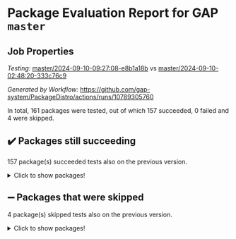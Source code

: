 # Package Evaluation Report for GAP `master`

## Job Properties

*Testing:* [master/2024-09-10-09:27:08-e8b1a18b](https://github.com/gap-system/PackageDistro/blob/data/reports/master/2024-09-10-09:27:08-e8b1a18b) vs [master/2024-09-10-02:48:20-333c76c9](https://github.com/gap-system/PackageDistro/blob/data/reports/master/2024-09-10-02:48:20-333c76c9)

*Generated by Workflow:* https://github.com/gap-system/PackageDistro/actions/runs/10789305760

In total, 161 packages were tested, out of which 157 succeeded, 0 failed and 4 were skipped.

## :heavy_check_mark: Packages still succeeding

157 package(s) succeeded tests also on the previous version.
<details><summary>Click to show packages!</summary>

- 4ti2interface 2023.02-04 [(success)](https://github.com/gap-system/PackageDistro/actions/runs/10789305760/job/29922580065)
- ace 5.6.2 [(success)](https://github.com/gap-system/PackageDistro/actions/runs/10789305760/job/29922580393)
- aclib 1.3.2 [(success)](https://github.com/gap-system/PackageDistro/actions/runs/10789305760/job/29922580696)
- agt 0.3.1 [(success)](https://github.com/gap-system/PackageDistro/actions/runs/10789305760/job/29922581063)
- alnuth 3.2.1 [(success)](https://github.com/gap-system/PackageDistro/actions/runs/10789305760/job/29922581514)
- anupq 3.3.0 [(success)](https://github.com/gap-system/PackageDistro/actions/runs/10789305760/job/29922581912)
- atlasrep 2.1.9 [(success)](https://github.com/gap-system/PackageDistro/actions/runs/10789305760/job/29922582253)
- autodoc 2023.06.19 [(success)](https://github.com/gap-system/PackageDistro/actions/runs/10789305760/job/29922582578)
- automata 1.16 [(success)](https://github.com/gap-system/PackageDistro/actions/runs/10789305760/job/29922582920)
- automgrp 1.3.2 [(success)](https://github.com/gap-system/PackageDistro/actions/runs/10789305760/job/29922583264)
- autpgrp 1.11 [(success)](https://github.com/gap-system/PackageDistro/actions/runs/10789305760/job/29922590839)
- cap 2024.09-07 [(success)](https://github.com/gap-system/PackageDistro/actions/runs/10789305760/job/29922591639)
- caratinterface 2.3.6 [(success)](https://github.com/gap-system/PackageDistro/actions/runs/10789305760/job/29922592178)
- cddinterface 2024.09.01 [(success)](https://github.com/gap-system/PackageDistro/actions/runs/10789305760/job/29922597061)
- circle 1.6.6 [(success)](https://github.com/gap-system/PackageDistro/actions/runs/10789305760/job/29922597528)
- classicpres 1.22 [(success)](https://github.com/gap-system/PackageDistro/actions/runs/10789305760/job/29922597995)
- cohomolo 1.6.11 [(success)](https://github.com/gap-system/PackageDistro/actions/runs/10789305760/job/29922598423)
- congruence 1.2.7 [(success)](https://github.com/gap-system/PackageDistro/actions/runs/10789305760/job/29922598772)
- corefreesub 0.6 [(success)](https://github.com/gap-system/PackageDistro/actions/runs/10789305760/job/29922599240)
- corelg 1.57 [(success)](https://github.com/gap-system/PackageDistro/actions/runs/10789305760/job/29922599565)
- crime 1.6 [(success)](https://github.com/gap-system/PackageDistro/actions/runs/10789305760/job/29922599922)
- crisp 1.4.6 [(success)](https://github.com/gap-system/PackageDistro/actions/runs/10789305760/job/29922600306)
- crypting 0.10.5 [(success)](https://github.com/gap-system/PackageDistro/actions/runs/10789305760/job/29922600721)
- cryst 4.1.27 [(success)](https://github.com/gap-system/PackageDistro/actions/runs/10789305760/job/29922601171)
- crystcat 1.1.10 [(success)](https://github.com/gap-system/PackageDistro/actions/runs/10789305760/job/29922601657)
- ctbllib 1.3.9 [(success)](https://github.com/gap-system/PackageDistro/actions/runs/10789305760/job/29922602051)
- cubefree 1.19 [(success)](https://github.com/gap-system/PackageDistro/actions/runs/10789305760/job/29922602443)
- curlinterface 2.4.0 [(success)](https://github.com/gap-system/PackageDistro/actions/runs/10789305760/job/29922602806)
- cvec 2.8.2 [(success)](https://github.com/gap-system/PackageDistro/actions/runs/10789305760/job/29922603180)
- datastructures 0.3.1 [(success)](https://github.com/gap-system/PackageDistro/actions/runs/10789305760/job/29922603584)
- deepthought 1.0.7 [(success)](https://github.com/gap-system/PackageDistro/actions/runs/10789305760/job/29922603943)
- design 1.8 [(success)](https://github.com/gap-system/PackageDistro/actions/runs/10789305760/job/29922604275)
- difsets 2.3.1 [(success)](https://github.com/gap-system/PackageDistro/actions/runs/10789305760/job/29922604664)
- digraphs 1.9.0 [(success)](https://github.com/gap-system/PackageDistro/actions/runs/10789305760/job/29922604996)
- edim 1.3.8 [(success)](https://github.com/gap-system/PackageDistro/actions/runs/10789305760/job/29922605411)
- example 4.3.4 [(success)](https://github.com/gap-system/PackageDistro/actions/runs/10789305760/job/29922605794)
- examplesforhomalg 2023.10-01 [(success)](https://github.com/gap-system/PackageDistro/actions/runs/10789305760/job/29922606206)
- factint 1.6.3 [(success)](https://github.com/gap-system/PackageDistro/actions/runs/10789305760/job/29922606523)
- ferret 1.0.12 [(success)](https://github.com/gap-system/PackageDistro/actions/runs/10789305760/job/29922606919)
- fga 1.5.0 [(success)](https://github.com/gap-system/PackageDistro/actions/runs/10789305760/job/29922607308)
- fining 1.5.6 [(success)](https://github.com/gap-system/PackageDistro/actions/runs/10789305760/job/29922607739)
- float 1.0.5 [(success)](https://github.com/gap-system/PackageDistro/actions/runs/10789305760/job/29922608131)
- format 1.4.4 [(success)](https://github.com/gap-system/PackageDistro/actions/runs/10789305760/job/29922608499)
- forms 1.2.12 [(success)](https://github.com/gap-system/PackageDistro/actions/runs/10789305760/job/29922608858)
- fplsa 1.2.6 [(success)](https://github.com/gap-system/PackageDistro/actions/runs/10789305760/job/29922609215)
- fr 2.4.13 [(success)](https://github.com/gap-system/PackageDistro/actions/runs/10789305760/job/29922609632)
- francy 2.0.3 [(success)](https://github.com/gap-system/PackageDistro/actions/runs/10789305760/job/29922609981)
- fwtree 1.3 [(success)](https://github.com/gap-system/PackageDistro/actions/runs/10789305760/job/29922610366)
- gapdoc 1.6.7 [(success)](https://github.com/gap-system/PackageDistro/actions/runs/10789305760/job/29922610732)
- gauss 2023.08-01 [(success)](https://github.com/gap-system/PackageDistro/actions/runs/10789305760/job/29922611115)
- gaussforhomalg 2024.08-01 [(success)](https://github.com/gap-system/PackageDistro/actions/runs/10789305760/job/29922611491)
- gbnp 1.1.0 [(success)](https://github.com/gap-system/PackageDistro/actions/runs/10789305760/job/29922611843)
- generalizedmorphismsforcap 2024.04-01 [(success)](https://github.com/gap-system/PackageDistro/actions/runs/10789305760/job/29922612220)
- genss 1.6.9 [(success)](https://github.com/gap-system/PackageDistro/actions/runs/10789305760/job/29922612557)
- gradedmodules 2024.01-01 [(success)](https://github.com/gap-system/PackageDistro/actions/runs/10789305760/job/29922612900)
- gradedringforhomalg 2024.07-01 [(success)](https://github.com/gap-system/PackageDistro/actions/runs/10789305760/job/29922613278)
- grape 4.9.1 [(success)](https://github.com/gap-system/PackageDistro/actions/runs/10789305760/job/29922613600)
- groupoids 1.74 [(success)](https://github.com/gap-system/PackageDistro/actions/runs/10789305760/job/29922613906)
- grpconst 2.6.5 [(success)](https://github.com/gap-system/PackageDistro/actions/runs/10789305760/job/29922614258)
- guarana 0.96.3 [(success)](https://github.com/gap-system/PackageDistro/actions/runs/10789305760/job/29922614708)
- guava 3.19 [(success)](https://github.com/gap-system/PackageDistro/actions/runs/10789305760/job/29922615128)
- hap 1.65 [(success)](https://github.com/gap-system/PackageDistro/actions/runs/10789305760/job/29922615487)
- hapcryst 0.1.15 [(success)](https://github.com/gap-system/PackageDistro/actions/runs/10789305760/job/29922615868)
- hecke 1.5.4 [(success)](https://github.com/gap-system/PackageDistro/actions/runs/10789305760/job/29922616276)
- help 4.0 [(success)](https://github.com/gap-system/PackageDistro/actions/runs/10789305760/job/29922616638)
- homalg 2024.01-01 [(success)](https://github.com/gap-system/PackageDistro/actions/runs/10789305760/job/29922617146)
- homalgtocas 2023.11-01 [(success)](https://github.com/gap-system/PackageDistro/actions/runs/10789305760/job/29922617491)
- idrel 2.48 [(success)](https://github.com/gap-system/PackageDistro/actions/runs/10789305760/job/29922617811)
- images 1.3.3 [(success)](https://github.com/gap-system/PackageDistro/actions/runs/10789305760/job/29922618155)
- intpic 0.4.0 [(success)](https://github.com/gap-system/PackageDistro/actions/runs/10789305760/job/29922618513)
- io 4.9.0 [(success)](https://github.com/gap-system/PackageDistro/actions/runs/10789305760/job/29922618825)
- io_forhomalg 2023.02-04 [(success)](https://github.com/gap-system/PackageDistro/actions/runs/10789305760/job/29922619172)
- irredsol 1.4.4 [(success)](https://github.com/gap-system/PackageDistro/actions/runs/10789305760/job/29922619527)
- json 2.2.2 [(success)](https://github.com/gap-system/PackageDistro/actions/runs/10789305760/job/29922619851)
- jupyterkernel 1.5.1 [(success)](https://github.com/gap-system/PackageDistro/actions/runs/10789305760/job/29922620260)
- jupyterviz 1.5.6 [(success)](https://github.com/gap-system/PackageDistro/actions/runs/10789305760/job/29922620615)
- kan 1.37 [(success)](https://github.com/gap-system/PackageDistro/actions/runs/10789305760/job/29922620945)
- kbmag 1.5.11 [(success)](https://github.com/gap-system/PackageDistro/actions/runs/10789305760/job/29922621230)
- laguna 3.9.7 [(success)](https://github.com/gap-system/PackageDistro/actions/runs/10789305760/job/29922621524)
- liealgdb 2.2.1 [(success)](https://github.com/gap-system/PackageDistro/actions/runs/10789305760/job/29922621882)
- liepring 2.9.1 [(success)](https://github.com/gap-system/PackageDistro/actions/runs/10789305760/job/29922622220)
- liering 2.4.2 [(success)](https://github.com/gap-system/PackageDistro/actions/runs/10789305760/job/29922622577)
- linearalgebraforcap 2024.09-04 [(success)](https://github.com/gap-system/PackageDistro/actions/runs/10789305760/job/29922622898)
- lins 0.9 [(success)](https://github.com/gap-system/PackageDistro/actions/runs/10789305760/job/29922623298)
- localizeringforhomalg 2023.10-01 [(success)](https://github.com/gap-system/PackageDistro/actions/runs/10789305760/job/29922623627)
- loops 3.4.4 [(success)](https://github.com/gap-system/PackageDistro/actions/runs/10789305760/job/29922623922)
- lpres 1.1.1 [(success)](https://github.com/gap-system/PackageDistro/actions/runs/10789305760/job/29922624267)
- majoranaalgebras 1.5.2 [(success)](https://github.com/gap-system/PackageDistro/actions/runs/10789305760/job/29922624595)
- mapclass 1.4.6 [(success)](https://github.com/gap-system/PackageDistro/actions/runs/10789305760/job/29922624910)
- matgrp 0.70 [(success)](https://github.com/gap-system/PackageDistro/actions/runs/10789305760/job/29922625254)
- matricesforhomalg 2024.08-05 [(success)](https://github.com/gap-system/PackageDistro/actions/runs/10789305760/job/29922625589)
- modisom 2.5.4 [(success)](https://github.com/gap-system/PackageDistro/actions/runs/10789305760/job/29922625930)
- modulepresentationsforcap 2024.09-01 [(success)](https://github.com/gap-system/PackageDistro/actions/runs/10789305760/job/29922626359)
- modules 2024.01-01 [(success)](https://github.com/gap-system/PackageDistro/actions/runs/10789305760/job/29922626641)
- monoidalcategories 2024.09-03 [(success)](https://github.com/gap-system/PackageDistro/actions/runs/10789305760/job/29922626970)
- nconvex 2022.09-01 [(success)](https://github.com/gap-system/PackageDistro/actions/runs/10789305760/job/29922627319)
- nilmat 1.4.2 [(success)](https://github.com/gap-system/PackageDistro/actions/runs/10789305760/job/29922627650)
- nock 1.5 [(success)](https://github.com/gap-system/PackageDistro/actions/runs/10789305760/job/29922628065)
- normalizinterface 1.3.7 [(success)](https://github.com/gap-system/PackageDistro/actions/runs/10789305760/job/29922628428)
- nq 2.5.11 [(success)](https://github.com/gap-system/PackageDistro/actions/runs/10789305760/job/29922628818)
- numericalsgps 1.4.0 [(success)](https://github.com/gap-system/PackageDistro/actions/runs/10789305760/job/29922629117)
- openmath 11.5.3 [(success)](https://github.com/gap-system/PackageDistro/actions/runs/10789305760/job/29922629412)
- orb 4.9.1 [(success)](https://github.com/gap-system/PackageDistro/actions/runs/10789305760/job/29922629764)
- packagemanager 1.5 [(success)](https://github.com/gap-system/PackageDistro/actions/runs/10789305760/job/29922630088)
- patternclass 2.4.5 [(success)](https://github.com/gap-system/PackageDistro/actions/runs/10789305760/job/29922630376)
- permut 2.0.5 [(success)](https://github.com/gap-system/PackageDistro/actions/runs/10789305760/job/29922630704)
- polenta 1.3.10 [(success)](https://github.com/gap-system/PackageDistro/actions/runs/10789305760/job/29922631046)
- polymaking 0.8.7 [(success)](https://github.com/gap-system/PackageDistro/actions/runs/10789305760/job/29922631380)
- primgrp 3.4.4 [(success)](https://github.com/gap-system/PackageDistro/actions/runs/10789305760/job/29922631732)
- profiling 2.6.0 [(success)](https://github.com/gap-system/PackageDistro/actions/runs/10789305760/job/29922632036)
- qdistrnd 0.9.4 [(success)](https://github.com/gap-system/PackageDistro/actions/runs/10789305760/job/29922632374)
- qpa 1.35 [(success)](https://github.com/gap-system/PackageDistro/actions/runs/10789305760/job/29922632767)
- quagroup 1.8.4 [(success)](https://github.com/gap-system/PackageDistro/actions/runs/10789305760/job/29922633120)
- radiroot 2.9 [(success)](https://github.com/gap-system/PackageDistro/actions/runs/10789305760/job/29922633450)
- rcwa 4.7.1 [(success)](https://github.com/gap-system/PackageDistro/actions/runs/10789305760/job/29922633805)
- rds 1.8 [(success)](https://github.com/gap-system/PackageDistro/actions/runs/10789305760/job/29922634205)
- recog 1.4.2 [(success)](https://github.com/gap-system/PackageDistro/actions/runs/10789305760/job/29922634601)
- repndecomp 1.3.0 [(success)](https://github.com/gap-system/PackageDistro/actions/runs/10789305760/job/29922634962)
- repsn 3.1.2 [(success)](https://github.com/gap-system/PackageDistro/actions/runs/10789305760/job/29922635312)
- resclasses 4.7.3 [(success)](https://github.com/gap-system/PackageDistro/actions/runs/10789305760/job/29922635677)
- ringsforhomalg 2024.06-01 [(success)](https://github.com/gap-system/PackageDistro/actions/runs/10789305760/job/29922636026)
- sco 2023.08-01 [(success)](https://github.com/gap-system/PackageDistro/actions/runs/10789305760/job/29922636375)
- scscp 2.4.3 [(success)](https://github.com/gap-system/PackageDistro/actions/runs/10789305760/job/29922636836)
- semigroups 5.3.7 [(success)](https://github.com/gap-system/PackageDistro/actions/runs/10789305760/job/29922637250)
- sglppow 2.4 [(success)](https://github.com/gap-system/PackageDistro/actions/runs/10789305760/job/29922637677)
- sgpviz 0.999.6 [(success)](https://github.com/gap-system/PackageDistro/actions/runs/10789305760/job/29922638197)
- simpcomp 2.1.14 [(success)](https://github.com/gap-system/PackageDistro/actions/runs/10789305760/job/29922638575)
- singular 2024.06.03 [(success)](https://github.com/gap-system/PackageDistro/actions/runs/10789305760/job/29922638947)
- sl2reps 1.1 [(success)](https://github.com/gap-system/PackageDistro/actions/runs/10789305760/job/29922639349)
- sla 1.6.2 [(success)](https://github.com/gap-system/PackageDistro/actions/runs/10789305760/job/29922639786)
- smallantimagmas 0.2.12 [(success)](https://github.com/gap-system/PackageDistro/actions/runs/10789305760/job/29922640174)
- smallgrp 1.5.4 [(success)](https://github.com/gap-system/PackageDistro/actions/runs/10789305760/job/29922640632)
- smallsemi 0.7.1 [(success)](https://github.com/gap-system/PackageDistro/actions/runs/10789305760/job/29922641092)
- sonata 2.9.6 [(success)](https://github.com/gap-system/PackageDistro/actions/runs/10789305760/job/29922641486)
- sophus 1.27 [(success)](https://github.com/gap-system/PackageDistro/actions/runs/10789305760/job/29922641976)
- sotgrps 1.3 [(success)](https://github.com/gap-system/PackageDistro/actions/runs/10789305760/job/29922643382)
- spinsym 1.5.2 [(success)](https://github.com/gap-system/PackageDistro/actions/runs/10789305760/job/29922643806)
- standardff 1.0 [(success)](https://github.com/gap-system/PackageDistro/actions/runs/10789305760/job/29922644316)
- symbcompcc 1.3.2 [(success)](https://github.com/gap-system/PackageDistro/actions/runs/10789305760/job/29922644810)
- thelma 1.3 [(success)](https://github.com/gap-system/PackageDistro/actions/runs/10789305760/job/29922645291)
- tomlib 1.2.11 [(success)](https://github.com/gap-system/PackageDistro/actions/runs/10789305760/job/29922645771)
- toolsforhomalg 2024.07-01 [(success)](https://github.com/gap-system/PackageDistro/actions/runs/10789305760/job/29922646162)
- toric 1.9.6 [(success)](https://github.com/gap-system/PackageDistro/actions/runs/10789305760/job/29922646534)
- toricvarieties 2022.07.13 [(success)](https://github.com/gap-system/PackageDistro/actions/runs/10789305760/job/29922646873)
- transgrp 3.6.5 [(success)](https://github.com/gap-system/PackageDistro/actions/runs/10789305760/job/29922647239)
- typeset 1.2.2 [(success)](https://github.com/gap-system/PackageDistro/actions/runs/10789305760/job/29922647700)
- ugaly 4.1.3 [(success)](https://github.com/gap-system/PackageDistro/actions/runs/10789305760/job/29922648089)
- unipot 1.6 [(success)](https://github.com/gap-system/PackageDistro/actions/runs/10789305760/job/29922648416)
- unitlib 4.2.0 [(success)](https://github.com/gap-system/PackageDistro/actions/runs/10789305760/job/29922648774)
- utils 0.85 [(success)](https://github.com/gap-system/PackageDistro/actions/runs/10789305760/job/29922649181)
- uuid 0.7 [(success)](https://github.com/gap-system/PackageDistro/actions/runs/10789305760/job/29922649531)
- walrus 0.9991 [(success)](https://github.com/gap-system/PackageDistro/actions/runs/10789305760/job/29922649986)
- wedderga 4.10.5 [(success)](https://github.com/gap-system/PackageDistro/actions/runs/10789305760/job/29922650434)
- xmod 2.92 [(success)](https://github.com/gap-system/PackageDistro/actions/runs/10789305760/job/29922650828)
- xmodalg 1.23 [(success)](https://github.com/gap-system/PackageDistro/actions/runs/10789305760/job/29922651173)
- yangbaxter 0.10.6 [(success)](https://github.com/gap-system/PackageDistro/actions/runs/10789305760/job/29922651492)
- zeromqinterface 0.16 [(success)](https://github.com/gap-system/PackageDistro/actions/runs/10789305760/job/29922651809)
</details>

## :heavy_minus_sign: Packages that were skipped

4 package(s) skipped tests also on the previous version.
<details><summary>Click to show packages!</summary>

- browse 1.8.21 [(skipped)](https://github.com/gap-system/PackageDistro/actions/runs/10789305760/job/29922047090)
- itc 1.5.1 [(skipped)](https://github.com/gap-system/PackageDistro/actions/runs/10789305760/job/29922047090)
- polycyclic 2.16 [(skipped)](https://github.com/gap-system/PackageDistro/actions/runs/10789305760/job/29922047090)
- xgap 4.32 [(skipped)](https://github.com/gap-system/PackageDistro/actions/runs/10789305760/job/29922047090)
</details>

